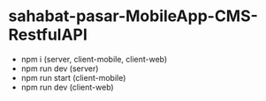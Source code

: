 # sahabat-pasar-MobileApp-CMS-RestfulAPI

- npm i (server, client-mobile, client-web)
- npm run dev (server)
- npm run start (client-mobile)
- npm run dev (client-web)